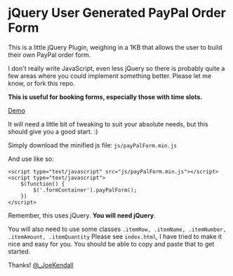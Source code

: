 jQuery User Generated PayPal Order Form
======

This is a little jQuery Plugin, weighing in a 1KB that allows the user to build their own PayPal order form. 

I don't really write JavaScript, even less jQuery so there is probably quite a few areas where you could implement something better. Please let me know, or fork this repo. 

**This is useful for booking forms, especially those with time slots.**

[Demo](http://jsfiddle.net/joekendall/EWnLZ/1/)

It will need a little bit of tweaking to suit your absolute needs, but this should give you a good start. :)

Simply download the minified js file: ``js/payPalForm.min.js``

And use like so:

	<script type="text/javascript" src="js/payPalForm.min.js"></script>
	<script type="text/javascript">
		$(function() {
			$('.formContainer').payPalForm();
		})
	</script>

Remember, this uses jQuery. **You will need jQuery**.

You will also need to use some classes ``.itemRow, .itemName, .itemNumber, .itemAmount, .itemQuantity``
Please see ``index.html``, I have tried to make it nice and easy for you. You should be able to copy and paste that to get started. 

Thanks!
[@_JoeKendall](http://twitter.com/_JoeKendall)
